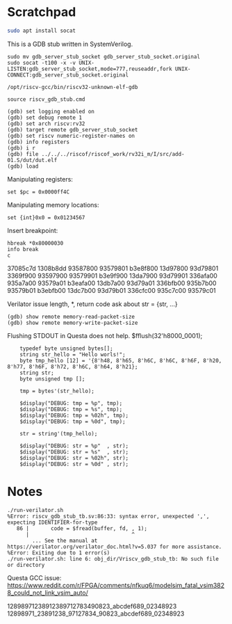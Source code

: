 # Scratchpad

```sh
sudo apt install socat
```

This is a GDB stub written in SystemVerilog.

```
sudo mv gdb_server_stub_socket gdb_server_stub_socket.original
sudo socat -t100 -x -v UNIX-LISTEN:gdb_server_stub_socket,mode=777,reuseaddr,fork UNIX-CONNECT:gdb_server_stub_socket.original
```



```
/opt/riscv-gcc/bin/riscv32-unknown-elf-gdb

source riscv_gdb_stub.cmd

(gdb) set logging enabled on
(gdb) set debug remote 1
(gdb) set arch riscv:rv32
(gdb) target remote gdb_server_stub_socket
(gdb) set riscv numeric-register-names on
(gdb) info registers
(gdb) i r
(gdb) file ../../../riscof/riscof_work/rv32i_m/I/src/add-01.S/dut/dut.elf
(gdb) load
```

Manipulating registers:

```gdb
set $pc = 0x0000ff4C
```

Manipulating memory locations:

```gdb
set {int}0x0 = 0x01234567

```

Insert breakpoint:

```gdb
hbreak *0x80000030
info break
c
```

37085c7d
1308b8dd
93587800
93579801
b3e8f800
13d97800
93d79801
3369f900
93597900
93579901
b3e9f900
13da7900
93d79901
336afa00
935a7a00
93579a01
b3eafa00
13db7a00
93d79a01
336bfb00
935b7b00
93579b01
b3ebfb00
13dc7b00
93d79b01
336cfc00
935c7c00
93579c01

Verilator issue
length, *, return code
ask about str = {str, ...}


```
(gdb) show remote memory-read-packet-size
(gdb) show remote memory-write-packet-size
```

Flushing STDOUT in Questa does not help.
$fflush(32'h8000_0001);

```
    typedef byte unsigned bytes[];
    string str_hello = "Hello worls!";
    byte tmp_hello [12] = '{8'h48, 8'h65, 8'h6C, 8'h6C, 8'h6F, 8'h20, 8'h77, 8'h6F, 8'h72, 8'h6C, 8'h64, 8'h21};
    string str;
    byte unsigned tmp [];

    tmp = bytes'(str_hello);

    $display("DEBUG: tmp = %p", tmp);
    $display("DEBUG: tmp = %s", tmp);
    $display("DEBUG: tmp = %02h", tmp);
    $display("DEBUG: tmp = %0d", tmp);

    str = string'(tmp_hello);

    $display("DEBUG: str = %p"  , str);
    $display("DEBUG: str = %s"  , str);
    $display("DEBUG: str = %02h", str);
    $display("DEBUG: str = %0d" , str);
```

# Notes

```
./run-verilator.sh
%Error: riscv_gdb_stub_tb.sv:86:33: syntax error, unexpected ',', expecting IDENTIFIER-for-type
   86 |       code = $fread(buffer, fd, , 1);
      |                                 ^
        ... See the manual at https://verilator.org/verilator_doc.html?v=5.037 for more assistance.
%Error: Exiting due to 1 error(s)
./run-verilator.sh: line 6: obj_dir/Vriscv_gdb_stub_tb: No such file or directory
```


Questa GCC issue:
https://www.reddit.com/r/FPGA/comments/nfkuq6/modelsim_fatal_vsim3828_could_not_link_vsim_auto/

12898971238912389712783490823_abcdef689_02348923
12898971_23891238_97127834_90823_abcdef689_02348923